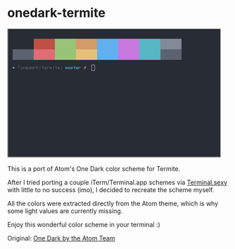 # onedark-termite

![screenshot](https://raw.githubusercontent.com/1se/onedark-termite/master/screenshhot.png "Screenshot")

This is a port of Atom's One Dark color scheme for Termite.

After I tried porting a couple iTerm/Terminal.app schemes via [Terminal.sexy](https://terminal.sexy/) with little to no success (imo), I decided to recreate the scheme myself.

All the colors were extracted directly from the Atom theme, which is why some light values are currently missing.

Enjoy this wonderful color scheme in your terminal :)

Original:
[One Dark by the Atom Team](https://github.com/atom/one-dark-syntax)
